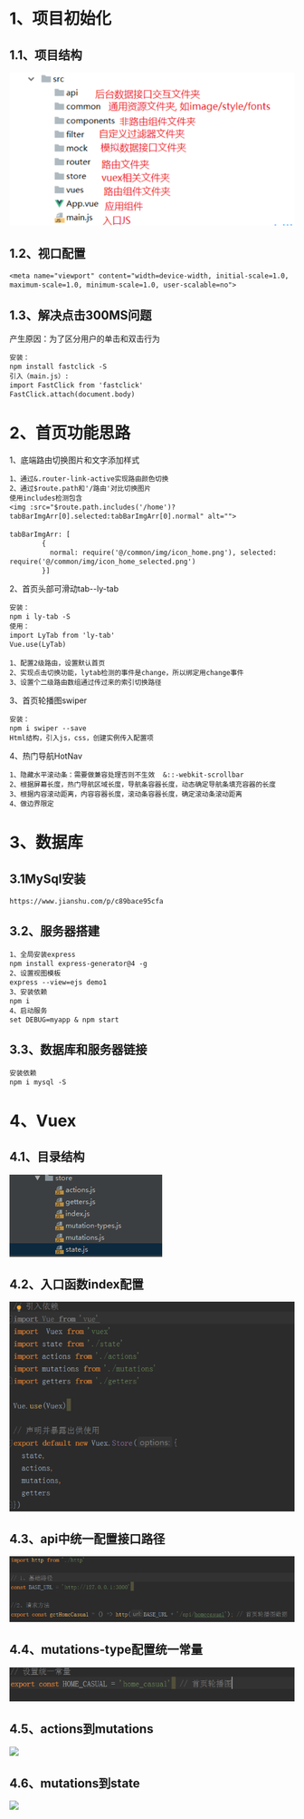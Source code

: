# 1、项目初始化

## 1.1、项目结构

![](./READMEIMG/项目结构.png)

## 1.2、视口配置

```
<meta name="viewport" content="width=device-width, initial-scale=1.0, maximum-scale=1.0, minimum-scale=1.0, user-scalable=no">
```

## 1.3、解决点击300MS问题

产生原因：为了区分用户的单击和双击行为

```
安装：
npm install fastclick -S
引入（main.js）:
import FastClick from 'fastclick'
FastClick.attach(document.body)
```

# 2、首页功能思路

1、底端路由切换图片和文字添加样式

```
1、通过&.router-link-active实现路由颜色切换
2、通过$route.path和'/路由'对比切换图片
使用includes检测包含
<img :src="$route.path.includes('/home')?tabBarImgArr[0].selected:tabBarImgArr[0].normal" alt="">

tabBarImgArr: [
        {
          normal: require('@/common/img/icon_home.png'), selected: require('@/common/img/icon_home_selected.png')
        }]
```

2、首页头部可滑动tab--ly-tab

```
安装：
npm i ly-tab -S
使用：
import LyTab from 'ly-tab'
Vue.use(LyTab)

1、配置2级路由，设置默认首页
2、实现点击切换功能，lytab检测的事件是change，所以绑定用change事件
3、设置个二级路由数组通过传过来的索引切换路径
```

3、首页轮播图swiper

```
安装：
npm i swiper --save
Html结构，引入js，css，创建实例传入配置项
```

4、热门导航HotNav

```
1、隐藏水平滚动条：需要做兼容处理否则不生效  &::-webkit-scrollbar
2、根据屏幕长度，热门导航区域长度，导航条容器长度，动态确定导航条填充容器的长度
3、根据内容滚动距离，内容容器长度，滚动条容器长度，确定滚动条滚动距离
4、做边界限定
```

# 3、数据库

## 3.1MySql安装

```
https://www.jianshu.com/p/c89bace95cfa
```

## 3.2、服务器搭建

```
1、全局安装express
npm install express-generator@4 -g
2、设置视图模板
express --view=ejs demo1
3、安装依赖
npm i
4、启动服务
set DEBUG=myapp & npm start
```

## 3.3、数据库和服务器链接

```
安装依赖
npm i mysql -S
```

# 4、Vuex

## 4.1、目录结构

![](./READMEIMG/store目录结构.png)

## 4.2、入口函数index配置

![](./READMEIMG/vuex入口函数index配置.png)

## 4.3、api中统一配置接口路径

![](./READMEIMG/api中统一配置接口获取数据.png)

## 4.4、mutations-type配置统一常量

![](./READMEIMG/mutations-type配置常量.png)

## 4.5、actions到mutations

![](./READMEIMG/actions到mutations.png)

## 4.6、mutations到state

![](./READMEIMG/mutations到state.png)